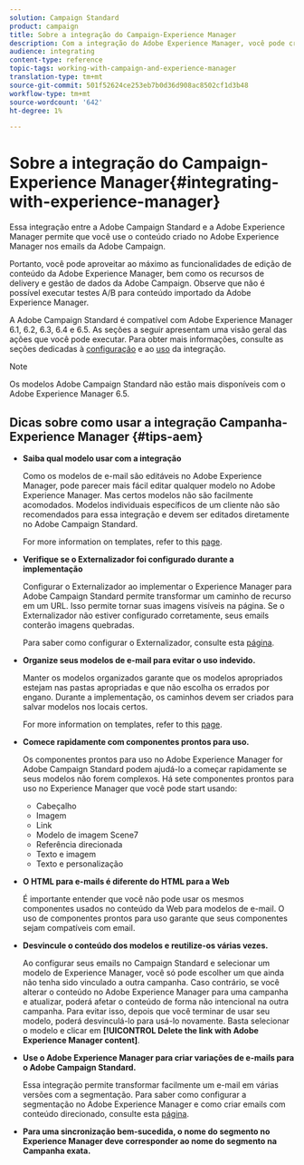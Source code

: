 ```yaml
---
solution: Campaign Standard
product: campaign
title: Sobre a integração do Campaign-Experience Manager
description: Com a integração do Adobe Experience Manager, você pode criar conteúdo diretamente no AEM e usá-lo posteriormente no Adobe Campaign.
audience: integrating
content-type: reference
topic-tags: working-with-campaign-and-experience-manager
translation-type: tm+mt
source-git-commit: 501f52624ce253eb7b0d36d908ac8502cf1d3b48
workflow-type: tm+mt
source-wordcount: '642'
ht-degree: 1%

---
```



# Sobre a integração do Campaign-Experience Manager{#integrating-with-experience-manager}

Essa integração entre a Adobe Campaign Standard e a Adobe Experience Manager permite que você use o conteúdo criado no Adobe Experience Manager nos emails da Adobe Campaign.

Portanto, você pode aproveitar ao máximo as funcionalidades de edição de conteúdo da Adobe Experience Manager, bem como os recursos de delivery e gestão de dados da Adobe Campaign. Observe que não é possível executar testes A/B para conteúdo importado da Adobe Experience Manager.

A Adobe Campaign Standard é compatível com Adobe Experience Manager 6.1, 6.2, 6.3, 6.4 e 6.5. As seções a seguir apresentam uma visão geral das ações que você pode executar. Para obter mais informações, consulte as seções dedicadas à [configuração](https://docs.adobe.com/content/help/en/experience-manager-65/administering/integration/campaignstandard.html) e ao [uso](https://docs.adobe.com/content/help/en/experience-manager-65/authoring/aem-adobe-campaign/campaign.html) da integração.

>[!NOTE]
>
> Os modelos Adobe Campaign Standard não estão mais disponíveis com o Adobe Experience Manager 6.5.

## Dicas sobre como usar a integração Campanha-Experience Manager {#tips-aem}

* **Saiba qual modelo usar com a integração**

   Como os modelos de e-mail são editáveis no Adobe Experience Manager, pode parecer mais fácil editar qualquer modelo no Adobe Experience Manager. Mas certos modelos não são facilmente acomodados. Modelos individuais específicos de um cliente não são recomendados para essa integração e devem ser editados diretamente no Adobe Campaign Standard.

   For more information on templates, refer to this [page](https://docs.adobe.com/content/help/en/experience-manager-65/developing/platform/templates/templates.html).

* **Verifique se o Externalizador foi configurado durante a implementação**

   Configurar o Externalizador ao implementar o Experience Manager para Adobe Campaign Standard permite transformar um caminho de recurso em um URL. Isso permite tornar suas imagens visíveis na página. Se o Externalizador não estiver configurado corretamente, seus emails conterão imagens quebradas.

   Para saber como configurar o Externalizador, consulte esta [página](https://docs.adobe.com/content/help/en/experience-manager-65/developing/platform/externalizer.html).

* **Organize seus modelos de e-mail para evitar o uso indevido.**

   Manter os modelos organizados garante que os modelos apropriados estejam nas pastas apropriadas e que não escolha os errados por engano. Durante a implementação, os caminhos devem ser criados para salvar modelos nos locais certos.

   For more information on templates, refer to this [page](https://docs.adobe.com/content/help/en/experience-manager-65/developing/platform/templates/templates.html#template-availability).

* **Comece rapidamente com componentes prontos para uso.**

   Os componentes prontos para uso no Adobe Experience Manager for Adobe Campaign Standard podem ajudá-lo a começar rapidamente se seus modelos não forem complexos.
Há sete componentes prontos para uso no Experience Manager que você pode start usando:

   * Cabeçalho
   * Imagem
   * Link
   * Modelo de imagem Scene7
   * Referência direcionada
   * Texto e imagem
   * Texto e personalização

* **O HTML para e-mails é diferente do HTML para a Web**

   É importante entender que você não pode usar os mesmos componentes usados no conteúdo da Web para modelos de e-mail. O uso de componentes prontos para uso garante que seus componentes sejam compatíveis com email.

* **Desvincule o conteúdo dos modelos e reutilize-os várias vezes.**

   Ao configurar seus emails no Campaign Standard e selecionar um modelo de Experience Manager, você só pode escolher um que ainda não tenha sido vinculado a outra campanha. Caso contrário, se você alterar o conteúdo no Adobe Experience Manager para uma campanha e atualizar, poderá afetar o conteúdo de forma não intencional na outra campanha.
Para evitar isso, depois que você terminar de usar seu modelo, poderá desvinculá-lo para usá-lo novamente. Basta selecionar o modelo e clicar em **[!UICONTROL Delete the link with Adobe Experience Manager content]**.

* **Use o Adobe Experience Manager para criar variações de e-mails para o Adobe Campaign Standard.**

   Essa integração permite transformar facilmente um e-mail em várias versões com a segmentação.
Para saber como configurar a segmentação no Adobe Experience Manager e como criar emails com conteúdo direcionado, consulte esta [página](https://docs.adobe.com/help/en/experience-manager-65/authoring/aem-adobe-campaign/target-adobe-campaign.html#setting-up-segmentation-in-aem).

* **Para uma sincronização bem-sucedida, o nome do segmento no Experience Manager deve corresponder ao nome do segmento na Campanha exata.**
